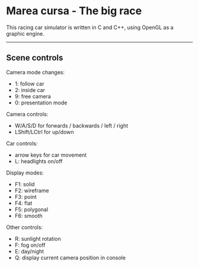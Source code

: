 # Marea cursa - The big race
This racing car simulator is written in C and C++, using OpenGL as a graphic engine.

---
## Scene controls
Camera mode changes:
- 1: follow car
- 2: inside car
- 9: free camera
- 0: presentation mode

Camera controls: 
- W/A/S/D for forwards / backwards / left / right
- LShift/LCtrl for up/down

Car controls: 
- arrow keys for car movement
- L: headlights on/off

Display modes:
- F1: solid
- F2: wireframe
- F3: point
- F4: flat
- F5: polygonal
- F6: smooth

Other controls:
- R: sunlight rotation
- F: fog on/off
- E: day/night
- Q: display current camera position in console

